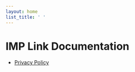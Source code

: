 ```yaml
---
layout: home
list_title: ' '
---
```

# IMP Link Documentation

- [Privacy Policy](imp-link-privacy-policy.html)
